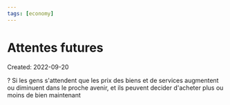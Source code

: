 ```yaml
---
tags: [economy] 
---
```

# Attentes futures
Created: 2022-09-20

?
Si les gens s'attendent que les prix des biens et de services augmentent ou diminuent dans le proche avenir, et ils peuvent decider d'acheter plus ou moins de bien maintenant
<!--SR:!2022-09-24,2,230-->

